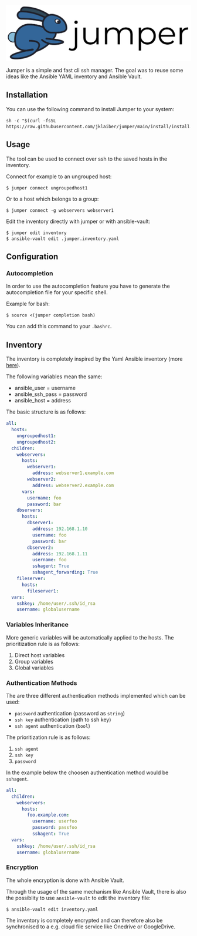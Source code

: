 ![jumper logo](doc/jumper_logo.png)

Jumper is a simple and fast cli ssh manager. The goal was to reuse some ideas like the Ansible YAML inventory and Ansible Vault.

## Installation

You can use the following command to install Jumper to your system:
```
sh -c "$(curl -fsSL https://raw.githubusercontent.com/jklaiber/jumper/main/install/install.sh)"
```

## Usage
The tool can be used to connect over ssh to the saved hosts in the inventory.   
  
Connect for example to an ungrouped host:
```
$ jumper connect ungroupedhost1
```
Or to a host which belongs to a group:
```
$ jumper connect -g webservers webserver1
```
Edit the inventory directly with jumper or with ansible-vault:
```
$ jumper edit inventory
$ ansible-vault edit .jumper.inventory.yaml
```

## Configuration

### Autocompletion
In order to use the autocompletion feature you have to generate the autocompletion file for your specific shell.  
  
Example for bash:
```
$ source <(jumper completion bash)
```
You can add this command to your `.bashrc`.

## Inventory
The inventory is completely inspired by the Yaml Ansible inventory (more [here]()).  
  
The following variables mean the same:
* ansible_user = username
* ansible_ssh_pass = password
* ansible_host = address
  
The basic structure is as follows:
```yaml
all:
  hosts:
    ungroupedhost1:
    ungroupedhost2:
  children:
    webservers:
      hosts:
        webserver1:
          address: webserver1.example.com
        webserver2:
          address: webserver2.example.com
      vars:
        username: foo
        password: bar
    dbservers:
      hosts:
        dbserver1:
          address: 192.168.1.10
          username: foo
          password: bar
        dbserver2:
          address: 192.168.1.11
          username: foo
          sshagent: True
          sshagent_forwarding: True
    fileserver:
      hosts:
        fileserver1:
  vars:
    sshkey: /home/user/.ssh/id_rsa
    username: globalusername
```

### Variables Inheritance  
More generic variables will be automatically applied to the hosts. The prioritization rule is as follows:
1. Direct host variables
2. Group variables
3. Global variables
  
### Authentication Methods
The are three different authentication methods implemented which can be used:
* `password` authentication (password as `string`)
* `ssh key` authentication (path to ssh key)
* `ssh agent` authentication (`bool`)

The prioritization rule is as follows:
1. `ssh agent` 
2. `ssh key` 
3. `password` 

In the example below the choosen authentication method would be `sshagent`.

```yaml
all:
  children:
    webservers:
      hosts:
        foo.example.com:
          username: userfoo
          password: passfoo
          sshagent: True
  vars:
    sshkey: /home/user/.ssh/id_rsa
    username: globalusername
```

### Encryption
The whole encryption is done with Ansible Vault.  
  
Through the usage of the same mechanism like Ansible Vault, there is also the possiblity to use `ansible-vault` to edit the inventory file:
```
$ ansible-vault edit inventory.yaml
```
The inventory is completely encrypted and can therefore also be synchronised to a e.g. cloud file service like Onedrive or GoogleDrive.